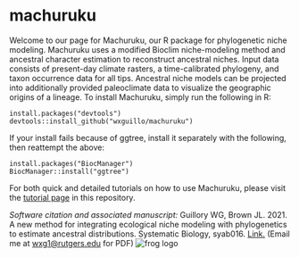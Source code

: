 # machuruku
Welcome to our page for Machuruku, our R package for phylogenetic niche modeling. Machuruku uses a modified Bioclim niche-modeling method and ancestral character estimation to reconstruct ancestral niches. Input data consists of present-day climate rasters, a time-calibrated phylogeny, and taxon occurrence data for all tips. Ancestral niche models can be projected into additionally provided paleoclimate data to visualize the geographic origins of a lineage. 
To install Machuruku, simply run the following in R:
```
install.packages("devtools")
devtools::install_github("wxguillo/machuruku")
```
If your install fails because of ggtree, install it separately with the following, then reattempt the above:
```
install.packages("BiocManager")
BiocManager::install("ggtree")
```

For both quick and detailed tutorials on how to use Machuruku, please visit the [tutorial page](https://github.com/wxguillo/machuruku/tree/main/tutorial) in this repository.

*Software citation and associated manuscript:* Guillory WG, Brown JL. 2021. A new method for integrating ecological niche modeling with phylogenetics to estimate ancestral distributions. Systematic Biology, syab016. [Link.](https://academic.oup.com/sysbio/advance-article-abstract/doi/10.1093/sysbio/syab016/6171196) (Email me at wxg1@rutgers.edu for PDF)
![frog logo](https://github.com/wxguillo/machuruku/blob/main/tutorial/images/machurukuLogoShamelessFrog.jpg)
